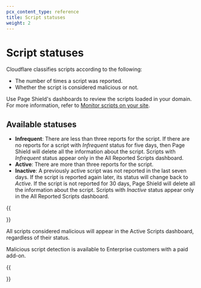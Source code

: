 ```yaml
---
pcx_content_type: reference
title: Script statuses
weight: 2
---
```


# Script statuses

Cloudflare classifies scripts according to the following:

* The number of times a script was reported.
* Whether the script is considered malicious or not.

Use Page Shield's dashboards to review the scripts loaded in your domain. For more information, refer to [Monitor scripts on your site](/page-shield/use-dashboard/monitor-scripts/).

## Available statuses

* **Infrequent**: There are less than three reports for the script. If there are no reports for a script with _Infrequent_ status for five days, then Page Shield will delete all the information about the script. Scripts with _Infrequent_ status appear only in the All Reported Scripts dashboard.
* **Active**: There are more than three reports for the script.
* **Inactive**: A previously active script was not reported in the last seven days. If the script is reported again later, its status will change back to _Active_. If the script is not reported for 30 days, Page Shield will delete all the information about the script. Scripts with _Inactive_ status appear only in the All Reported Scripts dashboard.

{{<Aside type="note">}}

All scripts considered malicious will appear in the Active Scripts dashboard, regardless of their status.

Malicious script detection is available to Enterprise customers with a paid add-on.

{{</Aside>}}
